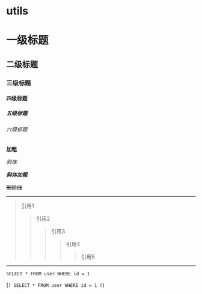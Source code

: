 # utils

# 一级标题
## 二级标题
### 三级标题
#### 四级标题
##### 五级标题
###### 六级标题

**加粗**

*斜体*

***斜体加粗***

~~删除线~~

----

>引用1
>>引用2
>>>引用3
>>>>引用4
>>>>>引用5

****



`SELECT * FROM user WHERE id = 1`

(```)
		SELECT * FROM user WHERE id = 1
(```)
